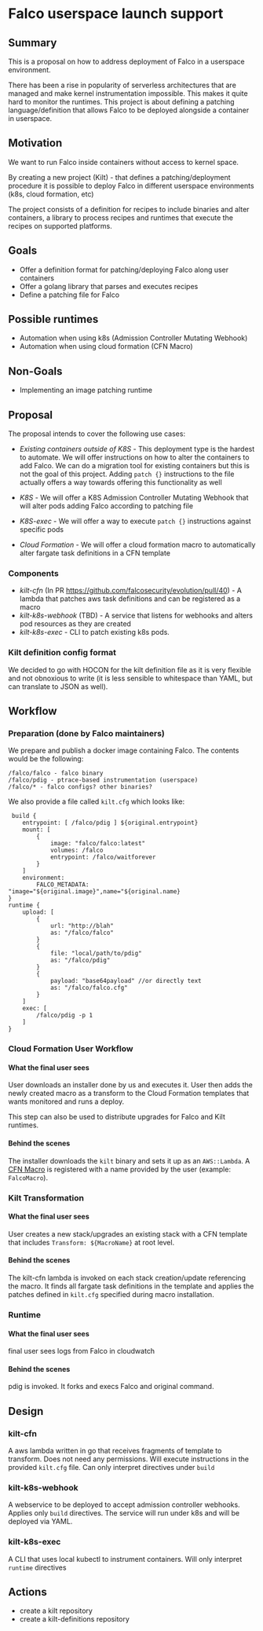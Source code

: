 # Falco userspace launch support

## Summary

This is a proposal on how to address deployment of Falco in a userspace
 environment.

There has been a rise in popularity of serverless architectures that are 
managed and make kernel instrumentation impossible. This makes it quite hard to
monitor the runtimes. This project is about defining a patching language/definition
that allows Falco to be deployed alongside a container in userspace.

## Motivation 

We want to run Falco inside containers without access to kernel space.

By creating a new project (Kilt) - that defines a patching/deployment procedure 
it is possible to deploy Falco in different userspace environments (k8s, cloud 
formation, etc)

The project consists of a definition for recipes to include binaries and alter 
containers, a library to process recipes and runtimes that execute the recipes 
on supported platforms.

## Goals

- Offer a definition format for patching/deploying Falco along user containers
- Offer a golang library that parses and executes recipes
- Define a patching file for Falco

## Possible runtimes
- Automation when using k8s (Admission Controller Mutating Webhook)
- Automation when using cloud formation (CFN Macro)


## Non-Goals

- Implementing an image patching runtime

## Proposal

The proposal intends to cover the following use cases: 

- *Existing containers outside of K8S* - This deployment type is the hardest to automate. We 
will offer instructions on how to alter the containers to add Falco. We can do 
a migration tool for existing containers but this is not the goal of this
 project. Adding `patch {}` instructions to the file actually offers a way
towards offering this functionality as well

- *K8S* - We will offer a K8S Admission Controller Mutating Webhook that will 
alter pods adding Falco according to patching file

- *K8S-exec* - We will offer a way to execute `patch {}` instructions against 
specific pods

- *Cloud Formation* - We will offer a cloud formation macro to automatically 
alter fargate task definitions in a CFN template



### Components
- *kilt-cfn* (In PR https://github.com/falcosecurity/evolution/pull/40) - A lambda that patches aws task definitions 
and can be registered as a macro
- *kilt-k8s-webhook* (TBD) - A service that listens for webhooks and alters pod
 resources as they are created
- *kilt-k8s-exec* - CLI to patch existing k8s pods.


### Kilt definition config format
We decided to go with HOCON for the kilt definition file as it is very flexible and not obnoxious to write (it is less sensible to whitespace than YAML, but 
can translate to JSON as well).

## Workflow
### Preparation (done by Falco maintainers)
We prepare and publish a docker image containing Falco. The contents would be 
the following:

```
/falco/falco - falco binary
/falco/pdig - ptrace-based instrumentation (userspace)
/falco/* - falco configs? other binaries?
```

We also provide a file called `kilt.cfg` which looks like:

```
 build {
    entrypoint: [ /falco/pdig ] ${original.entrypoint}
    mount: [
        {
            image: "falco/falco:latest"
            volumes: /falco
            entrypoint: /falco/waitforever
        }
    ]
	environment:
		FALCO_METADATA: "image="${original.image}",name="${original.name}
}
runtime {
    upload: [
        {
            url: "http://blah"
            as: "/falco/falco"
        }
        {
            file: "local/path/to/pdig"
            as: "/falco/pdig"
        }
        {
            payload: "base64payload" //or directly text
            as: "/falco/falco.cfg"
        }
    ]
    exec: [
        /falco/pdig -p 1
    ]
}
```

### Cloud Formation User Workflow
#### What the final user sees
User downloads an installer done by us and executes it.
User then adds the newly created macro as a transform to the Cloud Formation templates that wants monitored and runs
 a deploy.
 
This step can also be used to distribute upgrades for Falco and Kilt runtimes.

#### Behind the scenes
The installer downloads the `kilt` binary and sets it up as an
 `AWS::Lambda`. A [CFN Macro](https://docs.aws.amazon.com/AWSCloudFormation/latest/UserGuide/template-macros.html)
 is registered with a name provided by the user (example: `FalcoMacro`).

### Kilt Transformation

#### What the final user sees
User creates a new stack/upgrades an existing stack with a CFN template that includes `Transform: ${MacroName}`
 at root level.

#### Behind the scenes
The kilt-cfn lambda is invoked on each stack creation/update referencing the
 macro. It finds all fargate task definitions in the template and applies the 
patches defined in `kilt.cfg` specified during macro installation.
  
### Runtime
#### What the final user sees
final user sees logs from Falco in cloudwatch

#### Behind the scenes
pdig is invoked. It forks and execs Falco and original command.


## Design

### kilt-cfn
A aws lambda written in go that receives fragments of template to transform. 
Does not need any permissions. Will execute instructions in the provided 
`kilt.cfg` file. Can only interpret directives under `build`

### kilt-k8s-webhook
A webservice to be deployed to accept admission controller webhooks. 
Applies only `build` directives. The service will run under k8s and will be 
deployed via YAML.

### kilt-k8s-exec
A CLI that uses local kubectl to instrument containers. Will only interpret 
`runtime` directives

## Actions
* create a kilt repository
* create a kilt-definitions repository

